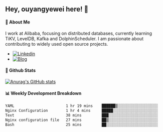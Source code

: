 ## Hey, ouyangyewei here! :wave:

#### :rocket: About Me
I work at Alibaba, focusing on distributed databases, currently learning TiKV, LevelDB, Kafka and DolphinScheduler. I am passionate about contributing to widely used open source projects.

- [![Linkedin](https://img.shields.io/badge/LinkedIn-ouyangyewei-blue)](https://www.linkedin.com/in/ouyangyewei/)
- [![Blog](https://img.shields.io/badge/Blog-yeweiouyang-orange)](https://blog.csdn.net/yeweiouyang)

#### :star2: Github Stats
[![Anurag's GitHub stats](https://github-readme-stats.vercel.app/api?username=ouyangyewei&show_icons=true&cache_seconds=3600&theme=tokyonight)](https://github.com/anuraghazra/github-readme-stats)

#### :bar_chart: Weekly Development Breakdown
<!--START_SECTION:waka-->

```txt
YAML                       1 hr 19 mins    ██████▒░░░░░░░░░░░░░░░░░░   24.91 %
Nginx Configuration        1 hr 4 mins     █████░░░░░░░░░░░░░░░░░░░░   20.25 %
Text                       38 mins         ███░░░░░░░░░░░░░░░░░░░░░░   12.04 %
Nginx configuration file   27 mins         ██▒░░░░░░░░░░░░░░░░░░░░░░   08.76 %
Bash                       25 mins         ██░░░░░░░░░░░░░░░░░░░░░░░   08.15 %
```

<!--END_SECTION:waka-->
